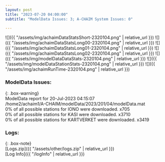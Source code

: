 ```yaml
---
layout: post
title: "2023-07-20 04:00:00"
subtitle: "ModelData Issues: 3; A-CHAIM System Issues: 0"

---
```


![]({{ "/assets/img/achaimDataStatsShort-2320104.png" | relative_url }})
![]({{ "/assets/img/achaimDataStatsLong00-2320104.png" | relative_url }})
![]({{ "/assets/img/achaimDataStatsLong01-2320104.png" | relative_url }})
![]({{ "/assets/img/achaimDataStatsLong02-2320104.png" | relative_url }})
![]({{ "/assets/img/modelDataDataStats-2320104.png" | relative_url }})
![]({{ "/assets/img/modelDataStationStats-2320104.png" | relative_url }})
![]({{ "/assets/img/achaimRunTime-2320104.png" | relative_url }})


### ModelData Issues:  
  
{: .box-warning}  
 ModelData report for 20-Jul-2023 04:15:07   
 /home2/achaim1/A-CHAIM/modelData/2023/201/04/modelData.mat   
 0% of all possible stations for IONO were downloaded. x705   
 0% of all possible stations for KASI were downloaded. x3710   
 0% of all possible stations for KARTVERKET were downloaded. x3419   
  


### Logs:  
  
{: .box-note}  
[Logs.zip]({{ "/assets/other/logs.zip" | relative_url }})  
[Log Info]({{ "/logInfo" | relative_url }})  
